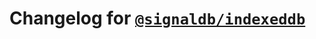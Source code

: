 # Changelog for [`@signaldb/indexeddb`](https://www.npmjs.com/package/@signaldb/indexeddb)

<!--@include: ../../../packages/storage-adapters/indexeddb/CHANGELOG.md{10,}-->
